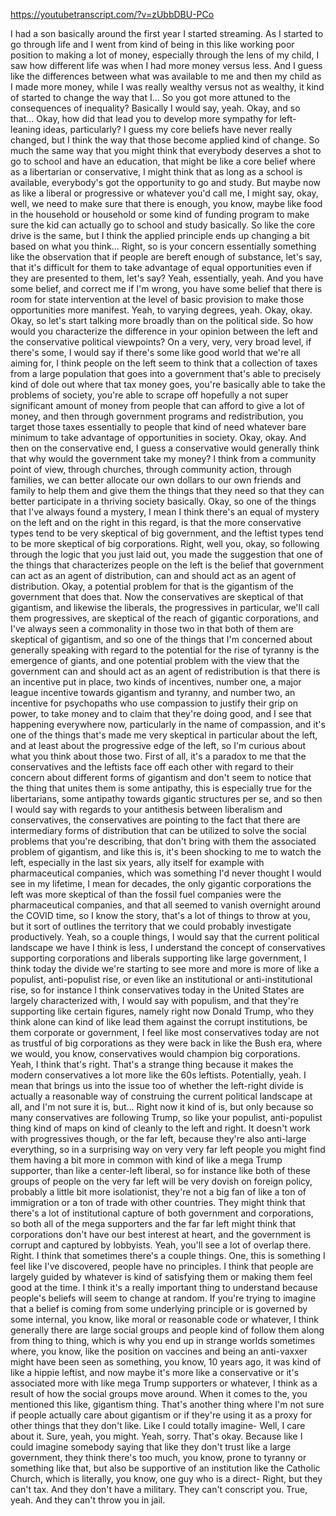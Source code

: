 https://youtubetranscript.com/?v=zUbbDBU-PCo

 I had a son basically around the first year I started streaming. As I started to go through life and I went from kind of being in this like working poor position to making a lot of money, especially through the lens of my child, I saw how different life was when I had more money versus less. And I guess like the differences between what was available to me and then my child as I made more money, while I was really wealthy versus not as wealthy, it kind of started to change the way that I... So you got more attuned to the consequences of inequality? Basically I would say, yeah. Okay, and so that... Okay, how did that lead you to develop more sympathy for left-leaning ideas, particularly? I guess my core beliefs have never really changed, but I think the way that those become applied kind of change. So much the same way that you might think that everybody deserves a shot to go to school and have an education, that might be like a core belief where as a libertarian or conservative, I might think that as long as a school is available, everybody's got the opportunity to go and study. But maybe now as like a liberal or progressive or whatever you'd call me, I might say, okay, well, we need to make sure that there is enough, you know, maybe like food in the household or household or some kind of funding program to make sure the kid can actually go to school and study basically. So like the core drive is the same, but I think the applied principle ends up changing a bit based on what you think... Right, so is your concern essentially something like the observation that if people are bereft enough of substance, let's say, that it's difficult for them to take advantage of equal opportunities even if they are presented to them, let's say? Yeah, essentially, yeah. And you have some belief, and correct me if I'm wrong, you have some belief that there is room for state intervention at the level of basic provision to make those opportunities more manifest. Yeah, to varying degrees, yeah. Okay, okay. Okay, so let's start talking more broadly than on the political side. So how would you characterize the difference in your opinion between the left and the conservative political viewpoints? On a very, very, very broad level, if there's some, I would say if there's some like good world that we're all aiming for, I think people on the left seem to think that a collection of taxes from a large population that goes into a government that's able to precisely kind of dole out where that tax money goes, you're basically able to take the problems of society, you're able to scrape off hopefully a not super significant amount of money from people that can afford to give a lot of money, and then through government programs and redistribution, you target those taxes essentially to people that kind of need whatever bare minimum to take advantage of opportunities in society. Okay, okay. And then on the conservative end, I guess a conservative would generally think that why would the government take my money? I think from a community point of view, through churches, through community action, through families, we can better allocate our own dollars to our own friends and family to help them and give them the things that they need so that they can better participate in a thriving society basically. Okay, so one of the things that I've always found a mystery, I mean I think there's an equal of mystery on the left and on the right in this regard, is that the more conservative types tend to be very skeptical of big government, and the leftist types tend to be more skeptical of big corporations. Right, well you, okay, so following through the logic that you just laid out, you made the suggestion that one of the things that characterizes people on the left is the belief that government can act as an agent of distribution, can and should act as an agent of distribution. Okay, a potential problem for that is the gigantism of the government that does that. Now the conservatives are skeptical of that gigantism, and likewise the liberals, the progressives in particular, we'll call them progressives, are skeptical of the reach of gigantic corporations, and I've always seen a commonality in those two in that both of them are skeptical of gigantism, and so one of the things that I'm concerned about generally speaking with regard to the potential for the rise of tyranny is the emergence of giants, and one potential problem with the view that the government can and should act as an agent of redistribution is that there is an incentive put in place, two kinds of incentives, number one, a major league incentive towards gigantism and tyranny, and number two, an incentive for psychopaths who use compassion to justify their grip on power, to take money and to claim that they're doing good, and I see that happening everywhere now, particularly in the name of compassion, and it's one of the things that's made me very skeptical in particular about the left, and at least about the progressive edge of the left, so I'm curious about what you think about those two. First of all, it's a paradox to me that the conservatives and the leftists face off each other with regard to their concern about different forms of gigantism and don't seem to notice that the thing that unites them is some antipathy, this is especially true for the libertarians, some antipathy towards gigantic structures per se, and so then I would say with regards to your antithesis between liberalism and conservatives, the conservatives are pointing to the fact that there are intermediary forms of distribution that can be utilized to solve the social problems that you're describing, that don't bring with them the associated problem of gigantism, and like this is, it's been shocking to me to watch the left, especially in the last six years, ally itself for example with pharmaceutical companies, which was something I'd never thought I would see in my lifetime, I mean for decades, the only gigantic corporations the left was more skeptical of than the fossil fuel companies were the pharmaceutical companies, and that all seemed to vanish overnight around the COVID time, so I know the story, that's a lot of things to throw at you, but it sort of outlines the territory that we could probably investigate productively. Yeah, so a couple things, I would say that the current political landscape we have I think is less, I understand the concept of conservatives supporting corporations and liberals supporting like large government, I think today the divide we're starting to see more and more is more of like a populist, anti-populist rise, or even like an institutional or anti-institutional rise, so for instance I think conservatives today in the United States are largely characterized with, I would say with populism, and that they're supporting like certain figures, namely right now Donald Trump, who they think alone can kind of like lead them against the corrupt institutions, be them corporate or government, I feel like most conservatives today are not as trustful of big corporations as they were back in like the Bush era, where we would, you know, conservatives would champion big corporations. Yeah, I think that's right. That's a strange thing because it makes the modern conservatives a lot more like the 60s leftists. Potentially, yeah. I mean that brings us into the issue too of whether the left-right divide is actually a reasonable way of construing the current political landscape at all, and I'm not sure it is, but... Right now it kind of is, but only because so many conservatives are following Trump, so like your populist, anti-populist thing kind of maps on kind of cleanly to the left and right. It doesn't work with progressives though, or the far left, because they're also anti-large everything, so in a surprising way on very very far left people you might find them having a bit more in common with kind of like a mega Trump supporter, than like a center-left liberal, so for instance like both of these groups of people on the very far left will be very dovish on foreign policy, probably a little bit more isolationist, they're not a big fan of like a ton of immigration or a ton of trade with other countries. They might think that there's a lot of institutional capture of both government and corporations, so both all of the mega supporters and the far far left might think that corporations don't have our best interest at heart, and the government is corrupt and captured by lobbyists. Yeah, you'll see a lot of overlap there. Right. I think that sometimes there's a couple things. One, this is something I feel like I've discovered, people have no principles. I think that people are largely guided by whatever is kind of satisfying them or making them feel good at the time. I think it's a really important thing to understand because people's beliefs will seem to change at random. If you're trying to imagine that a belief is coming from some underlying principle or is governed by some internal, you know, like moral or reasonable code or whatever, I think generally there are large social groups and people kind of follow them along from thing to thing, which is why you end up in strange worlds sometimes where, you know, like the position on vaccines and being an anti-vaxxer might have been seen as something, you know, 10 years ago, it was kind of like a hippie leftist, and now maybe it's more like a conservative or it's associated more with like mega Trump supporters or whatever, I think as a result of how the social groups move around. When it comes to the, you mentioned this like, gigantism thing. That's another thing where I'm not sure if people actually care about gigantism or if they're using it as a proxy for other things that they don't like. Like I could totally imagine- Well, I care about it. Sure, yeah, you might. Yeah, sorry. That's okay. Because like I could imagine somebody saying that like they don't trust like a large government, they think there's too much, you know, prone to tyranny or something like that, but also be supportive of an institution like the Catholic Church, which is literally, you know, one guy who is a direct- Right, but they can't tax. And they don't have a military. They can't conscript you. True, yeah. And they can't throw you in jail.